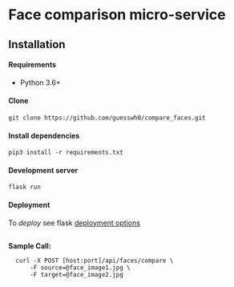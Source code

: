 # Face comparison micro-service

## Installation

#### Requirements

* Python 3.6+

#### Clone

    git clone https://github.com/guesswh0/compare_faces.git
    
#### Install dependencies
    pip3 install -r requirements.txt
    
#### Development server

    flask run

#### Deployment

To _deploy_ see flask [deployment options](https://flask.palletsprojects.com/en/1.1.x/deploying/)  


##
 **Sample Call:**
  ```
    curl -X POST [host:port]/api/faces/compare \
        -F source=@face_image1.jpg \
        -F target=@face_image2.jpg
  ```